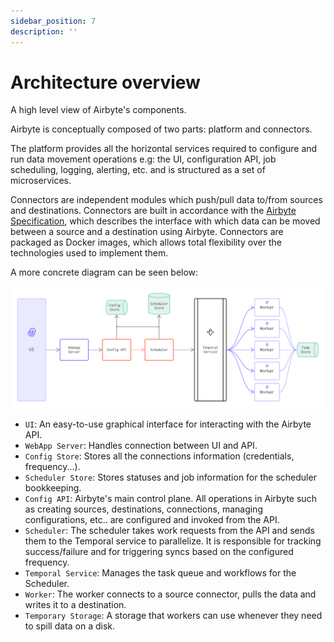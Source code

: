 ```yaml
---
sidebar_position: 7
description: '' 
---
```


# Architecture overview

A high level view of Airbyte's components.

Airbyte is conceptually composed of two parts: platform and connectors. 

The platform provides all the horizontal services required to configure and run data movement operations e.g: the UI, configuration API, job scheduling, logging, alerting, etc. and is structured as a set of microservices. 

Connectors are independent modules which push/pull data to/from sources and destinations. Connectors are built in accordance with the [Airbyte Specification](./airbyte-specification.md), which describes the interface with which data can be moved between a source and a destination using Airbyte. Connectors are packaged as Docker images, which allows total flexibility over the technologies used to implement them. 

A more concrete diagram can be seen below:

![3.048-Kilometer view](../.gitbook/assets/understanding_airbyte_high_level_architecture.png)

* `UI`: An easy-to-use graphical interface for interacting with the Airbyte API.
* `WebApp Server`: Handles connection between UI and API.
* `Config Store`: Stores all the connections information \(credentials, frequency...\).
* `Scheduler Store`: Stores statuses and job information for the scheduler bookkeeping.
* `Config API`: Airbyte's main control plane. All operations in Airbyte such as creating sources, destinations, connections, managing configurations, etc.. are configured and invoked from the API.
* `Scheduler`: The scheduler takes work requests from the API and sends them to the Temporal service to parallelize. It is responsible for tracking success/failure and for triggering syncs based on the configured frequency.
* `Temporal Service`: Manages the task queue and workflows for the Scheduler. 
* `Worker`: The worker connects to a source connector, pulls the data and writes it to a destination.
* `Temporary Storage`: A storage that workers can use whenever they need to spill data on a disk.

